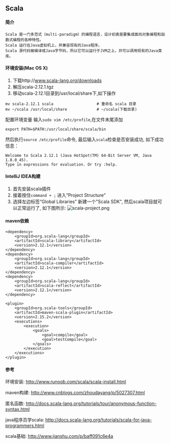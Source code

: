 ## Scala

#### 简介

    Scala 是一门多范式（multi-paradigm）的编程语言，设计初衷是要集成面向对象编程和函数式编程的各种特性。
    Scala 运行在Java虚拟机上，并兼容现有的Java程序。
    Scala 源代码被编译成Java字节码，所以它可以运行于JVM之上，并可以调用现有的Java类库。

#### 环境安装(Mac OS X)

1. 下载http://www.scala-lang.org/downloads
2. 解压scala-2.12.1.tgz
3. 移动scala-2.12.1目录到/usr/local/share下,如下操作

```
mv scala-2.12.1 scala                   # 重命名 scala 目录
mv ~/scala /usr/local/share             # ~/scala(下载目录)
```

配置环境变量
输入`sudo vim /etc/profile`,在文件末尾添加

```
export PATH=$PATH:/usr/local/share/scala/bin
```
然后执行`source /etc/profile`命令, 最后输入`scala`检查是否安装成功, 如下成功信息：

```
Welcome to Scala 2.12.1 (Java HotSpot(TM) 64-Bit Server VM, Java 1.8.0_45).
Type in expressions for evaluation. Or try :help.
```

#### IntelliJ IDEA构建
1. 首先安装scala插件
2. 接着按住`command + ;` 进入“Project Structure”
3. 选择左边标签“Global Libraries” 新建一个"Scala SDK", 然后scala项目就可以正常运行了, 如下图所示:
![scala-project.png](../resources/image/scala-project.png)

#### maven依赖

```
<dependency>
    <groupId>org.scala-lang</groupId>
    <artifactId>scala-library</artifactId>
    <version>2.12.1</version>
</dependency>
<dependency>
    <groupId>org.scala-lang</groupId>
    <artifactId>scala-compiler</artifactId>
    <version>2.12.1</version>
</dependency>
<dependency>
    <groupId>org.scala-lang</groupId>
    <artifactId>scala-reflect</artifactId>
    <version>2.12.1</version>
</dependency>

<plugin>
    <groupId>org.scala-tools</groupId>
    <artifactId>maven-scala-plugin</artifactId>
    <version>2.15.2</version>
    <executions>
        <execution>
            <goals>
                <goal>compile</goal>
                <goal>testCompile</goal>
            </goals>
        </execution>
    </executions>
</plugin>
```

#### 参考

环境安装: http://www.runoob.com/scala/scala-install.html

maven构建: http://www.cnblogs.com/zhoudayang/p/5027307.html

匿名函数: http://docs.scala-lang.org/tutorials/tour/anonymous-function-syntax.html

java程序员学scala: http://docs.scala-lang.org/tutorials/scala-for-java-programmers.html

scala基础: http://www.jianshu.com/p/baff091c6e4a